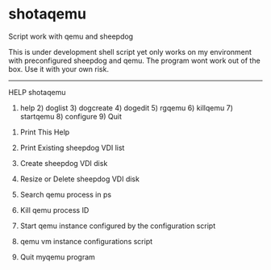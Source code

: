 # shotaqemu
Script work with qemu and sheepdog

This is under development shell script yet only works on my environment with preconfigured sheepdog and qemu. 
The program wont work out of the box.
Use it with your own risk.

-----------------------------------------------------------------------

HELP shotaqemu

1) help 2) doglist 3) dogcreate 4) dogedit 5) rgqemu 6) killqemu 7) startqemu 8) configure 9) Quit


1. Print This Help

2. Print Existing sheepdog VDI list

3. Create sheepdog VDI disk

4. Resize or Delete sheepdog VDI disk

5. Search qemu process in ps

6. Kill qemu process ID

7. Start qemu instance configured by the configuration script

8. qemu vm instance configurations script

9. Quit myqemu program
